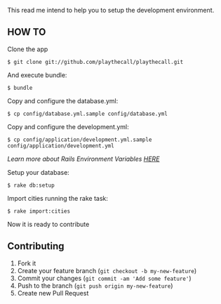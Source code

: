 This read me intend to help you to setup the development environment.

## HOW TO

Clone the app

    $ git clone git://github.com/playthecall/playthecall.git

And execute bundle:

    $ bundle

Copy and configure the database.yml:

    $ cp config/database.yml.sample config/database.yml

Copy and configure the development.yml:

    $ cp config/application/development.yml.sample config/application/development.yml

_Learn more about Rails Environment Variables [HERE](http://railsapps.github.com/rails-environment-variables.html)_

Setup your database:

    $ rake db:setup

Import cities running the rake task:

    $ rake import:cities

Now it is ready to contribute

## Contributing

1. Fork it
2. Create your feature branch (`git checkout -b my-new-feature`)
3. Commit your changes (`git commit -am 'Add some feature'`)
4. Push to the branch (`git push origin my-new-feature`)
5. Create new Pull Request